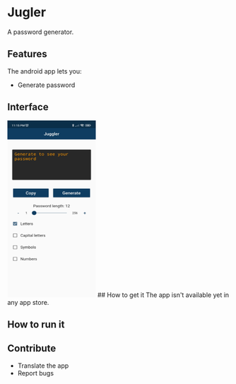 # Jugler

A password generator.

## Features
The android app lets you:
- Generate password

## Interface
<img src="https://raw.githubusercontent.com/raissonsouto/Juggler/main/juggler-ui.jpg" width="200" height="400">
## How to get it
The app isn't available yet in any app store.

## How to run it

## Contribute
- Translate the app
- Report bugs
